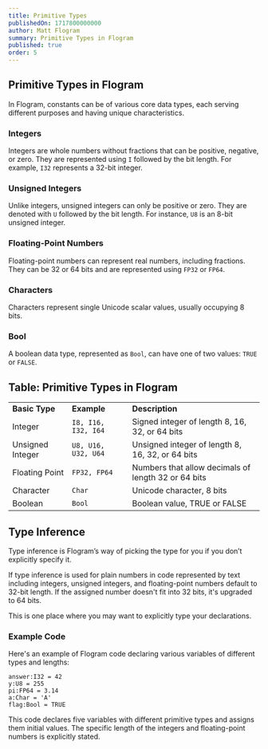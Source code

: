 ```yaml
---
title: Primitive Types
publishedOn: 1717800000000
author: Matt Flogram
summary: Primitive Types in Flogram
published: true
order: 5
---
```


<h2>Primitive Types in Flogram</h2>

In Flogram, constants can be of various core data types, each serving different purposes and having unique characteristics.

<h3>Integers</h3>

Integers are whole numbers without fractions that can be positive, negative, or zero. They are represented using `I` followed by the bit length. For example, `I32` represents a 32-bit integer.

<h3>Unsigned Integers</h3>

Unlike integers, unsigned integers can only be positive or zero. They are denoted with `U` followed by the bit length. For instance, `U8` is an 8-bit unsigned integer.

<h3>Floating-Point Numbers</h3>

Floating-point numbers can represent real numbers, including fractions. They can be 32 or 64 bits and are represented using `FP32` or `FP64`.

<h3>Characters</h3>

Characters represent single Unicode scalar values, usually occupying 8 bits.

<h3>Bool</h3>

A boolean data type, represented as `Bool`, can have one of two values: `TRUE` or `FALSE`.

<h2>Table: Primitive Types in Flogram</h2>

<table>
  <tr>
   <td><strong>Basic Type</strong>
   </td>
   <td><strong>Example</strong>
   </td>
   <td><strong>Description</strong>
   </td>
  </tr>
  <tr>
   <td>Integer
   </td>
   <td><code>I8, I16, I32, I64</code>
   </td>
   <td>Signed integer of length 8, 16, 32, or 64 bits
   </td>
  </tr>
  <tr>
   <td>Unsigned Integer
   </td>
   <td><code>U8, U16, U32, U64</code>
   </td>
   <td>Unsigned integer of length 8, 16, 32, or 64 bits
   </td>
  </tr>
  <tr>
   <td>Floating Point
   </td>
   <td><code>FP32, FP64</code>
   </td>
   <td>Numbers that allow decimals of length 32 or 64 bits
   </td>
  </tr>
  <tr>
   <td>Character
   </td>
   <td><code>Char</code>
   </td>
   <td>Unicode character, 8 bits
   </td>
  </tr>
  <tr>
   <td>Boolean
   </td>
   <td><code>Bool</code>
   </td>
   <td>Boolean value, TRUE or FALSE
   </td>
  </tr>
</table>

<h2>Type Inference</h2>

Type inference is Flogram’s way of picking the type for you if you don’t explicitly specify it.

If type inference is used for plain numbers in code represented by text including integers, unsigned integers, and floating-point numbers default to 32-bit length. If the assigned number doesn't fit into 32 bits, it's upgraded to 64 bits.

This is one place where you may want to explicitly type your declarations.

<h3>Example Code</h3>

Here's an example of Flogram code declaring various variables of different types and lengths:

```
answer:I32 = 42
y:U8 = 255
pi:FP64 = 3.14
a:Char = 'A'
flag:Bool = TRUE
```

This code declares five variables with different primitive types and assigns them initial values. The specific length of the integers and floating-point numbers is explicitly stated.
